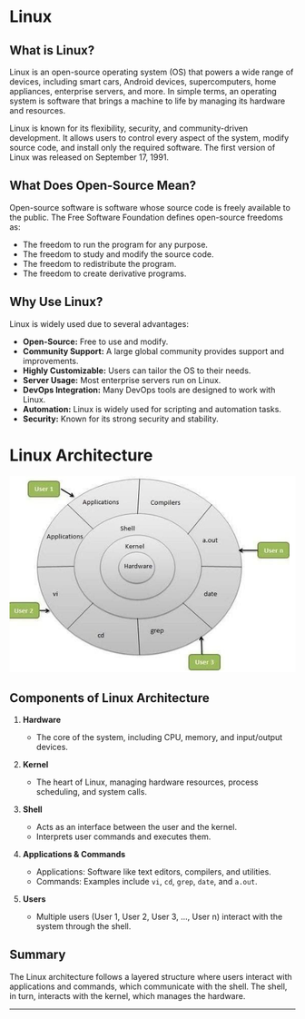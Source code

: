 # Linux

## What is Linux?
Linux is an open-source operating system (OS) that powers a wide range of devices, including smart cars, Android devices, supercomputers, home appliances, enterprise servers, and more. In simple terms, an operating system is software that brings a machine to life by managing its hardware and resources.

Linux is known for its flexibility, security, and community-driven development. It allows users to control every aspect of the system, modify source code, and install only the required software. The first version of Linux was released on September 17, 1991.

## What Does Open-Source Mean?
Open-source software is software whose source code is freely available to the public. The Free Software Foundation defines open-source freedoms as:

- The freedom to run the program for any purpose.
- The freedom to study and modify the source code.
- The freedom to redistribute the program.
- The freedom to create derivative programs.

## Why Use Linux?
Linux is widely used due to several advantages:

- **Open-Source:** Free to use and modify.
- **Community Support:** A large global community provides support and improvements.
- **Highly Customizable:** Users can tailor the OS to their needs.
- **Server Usage:** Most enterprise servers run on Linux.
- **DevOps Integration:** Many DevOps tools are designed to work with Linux.
- **Automation:** Linux is widely used for scripting and automation tasks.
- **Security:** Known for its strong security and stability.

# Linux Architecture

![Linux Architecture](image.png)

## Components of Linux Architecture

1. **Hardware**  
   - The core of the system, including CPU, memory, and input/output devices.

2. **Kernel**  
   - The heart of Linux, managing hardware resources, process scheduling, and system calls.

3. **Shell**  
   - Acts as an interface between the user and the kernel.
   - Interprets user commands and executes them.

4. **Applications & Commands**  
   - Applications: Software like text editors, compilers, and utilities.
   - Commands: Examples include `vi`, `cd`, `grep`, `date`, and `a.out`.

5. **Users**  
   - Multiple users (User 1, User 2, User 3, ..., User n) interact with the system through the shell.

## Summary
The Linux architecture follows a layered structure where users interact with applications and commands, which communicate with the shell. The shell, in turn, interacts with the kernel, which manages the hardware.

---

